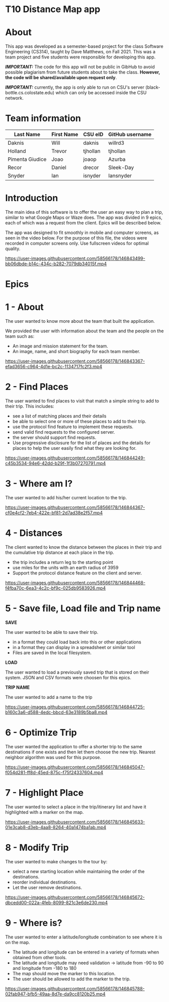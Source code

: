 # T10 Distance Map app

# About

This app was developed as a semester-based project for the class Software Engineering (CS314), taught by Dave Matthews, on Fall 2021. This was a team project and five students were responsible for developing this app.

***IMPORTANT:*** The code for this app will not be public in GibHub to avoid possible plagiarism from future students about to take the class. **However, the code will be shared/available upon request only**.

***IMPORTANT:*** currently, the app is only able to run on CSU's server (black-bottle.cs.colostate.edu) which can only be accessed inside the CSU network.

# Team information

| Last Name |First Name | CSU eID | GitHub username |
| --- | --- | --- | --- |
| Daknis | Will | daknis | willrd3 |
| Holland | Trevor | tjhollan | tjhollan |
| Pimenta Giudice | Joao | joaop | Azurba |
| Recor  | Daniel | drecor | Sleek-Day |
| Snyder | Ian | isnyder | Iansnyder |

# Introduction

The main idea of this software is to offer the user an easy way to plan a trip, similar to what Google Maps or Waze does. The app was divided in 9 epics, each of which was a request from the client. Epics will be described below.

The app was designed to fit smoothly in mobile and computer screens, as seen in the video below. For the purpose of this file, the videos were recorded in computer screens only. Use fullscreen videos for optimal quality.

https://user-images.githubusercontent.com/58566178/146843499-bb06dbde-b14c-434c-b282-7079db34015f.mp4

# Epics

# 1 - About

The user wanted to know more about the team that built the application.

We provided the user with information about the team and the people on the team such as:
- An image and mission statement for the team.
- An image, name, and short biography for each team member.

https://user-images.githubusercontent.com/58566178/146843367-efad3656-c964-4d1e-bc2c-1134717fc2f3.mp4

# 2 - Find Places

The user wanted to find places to visit that match a simple string to add to their trip. This includes:
- see a list of matching places and their details
- be able to select one or more of these places to add to their trip.
- use the protocol find feature to implement these requests.
- send valid find requests to the configured server.
- the server should support find requests.
- Use progressive disclosure for the list of places and the details for places to help the user easily find what they are looking for.

https://user-images.githubusercontent.com/58566178/146844249-c45b3534-94e6-42dd-b29f-1f3b07270791.mp4

# 3 - Where am I?

The user wanted to add his/her current location to the trip.

https://user-images.githubusercontent.com/58566178/146844367-cf0e4cf2-7eb4-422e-bf81-2d7ad38e2f57.mp4

# 4 - Distances

The client wanted to know the distance between the places in their trip and the cumulative trip distance at each place in the trip. 
- the trip includes a return leg to the starting point
- use miles for the units with an earth radius of 3959
- Support the protocol distance feature on the client and server.

https://user-images.githubusercontent.com/58566178/146844468-f4fba70c-6ea3-4c2c-bf9c-025db9583926.mp4

# 5 - Save file, Load file and Trip name

**SAVE**

The user wanted to be able to save their trip.
- in a format they could load back into this or other applications
- in a format they can display in a spreadsheet or similar tool
- Files are saved in the local filesystem.

**LOAD**

The user wanted to load a previously saved trip that is stored on their system. JSON and CSV formats were choosen for this epics.

**TRIP NAME**

The user wanted to add a name to the trip

https://user-images.githubusercontent.com/58566178/146844725-b160c3a6-d588-4edc-bbcd-63e3189b5ba8.mp4


# 6 - Optimize Trip

The user wanted the application to offer a shorter trip to the same destinations if one exists and then let them choose the new trip. Nearest neighbor algorithm was used for this purpose.

https://user-images.githubusercontent.com/58566178/146845047-f054d281-ff8d-45ed-875c-f75f24337604.mp4


# 7 - Highlight Place

The user wanted to select a place in the trip/itinerary list and have it highlighted with a marker on the map.

https://user-images.githubusercontent.com/58566178/146845633-01e3cab8-d3eb-4aa8-8264-40a1474ba1ab.mp4


# 8 - Modify Trip

The user wanted to make changes to the tour by:
- select a new starting location while maintaining the order of the destinations.
- reorder individual destinations.
- Let the user remove destinations.

https://user-images.githubusercontent.com/58566178/146845672-dbcedd00-022a-4feb-8099-821c3e6de230.mp4


# 9 - Where is?

The user wanted to enter a latitude/longitude combination to see where it is on the map.
- The latitude and longitude can be entered in a variety of formats when obtained from other tools.
- The latitude and longitude may need validation -> latitude from -90 to 90 and longitude from -180 to 180
- The map should move the marker to this location.
- The user should be allowed to add the marker to the trip.

https://user-images.githubusercontent.com/58566178/146845788-02fab947-bfb5-49aa-8d7e-da9cc8120b25.mp4
